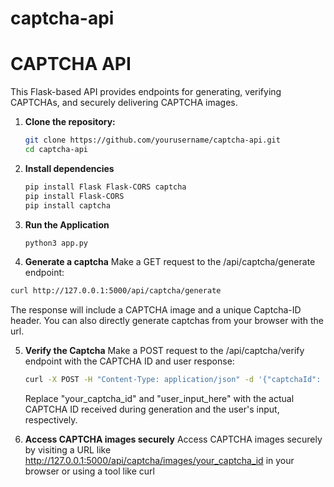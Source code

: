 # captcha-api
# CAPTCHA API

This Flask-based API provides endpoints for generating, verifying CAPTCHAs, and securely delivering CAPTCHA images.


1. **Clone the repository:**

   ```bash
   git clone https://github.com/yourusername/captcha-api.git
   cd captcha-api
2. **Install dependencies**
   ```bash
   pip install Flask Flask-CORS captcha
   pip install Flask-CORS
   pip install captcha
3. **Run the Application**
    ```bash
   python3 app.py
4.  **Generate a captcha**
   Make a GET request to the /api/captcha/generate endpoint:
   ```bash
   curl http://127.0.0.1:5000/api/captcha/generate
   ```
   The response will include a CAPTCHA image and a unique Captcha-ID header.
   You can also directly generate captchas from your browser with the url.


5. **Verify the Captcha**
    Make a POST request to the /api/captcha/verify endpoint with the CAPTCHA ID and user response:
   ```bash
   curl -X POST -H "Content-Type: application/json" -d '{"captchaId": "your_captcha_id", "userResponse": "user_input_here"}' http://127.0.0.1:5000/api/captcha/verify
   ```
   Replace "your_captcha_id" and "user_input_here" with the actual CAPTCHA ID received during generation and the user's input, respectively.

6. **Access CAPTCHA images securely**
 Access CAPTCHA images securely by visiting a URL like http://127.0.0.1:5000/api/captcha/images/your_captcha_id in your browser or using a tool like curl

   

